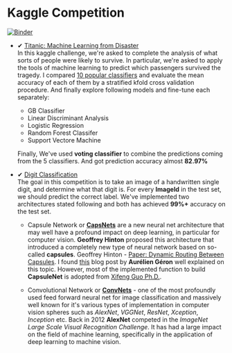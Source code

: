 # Kaggle Competition

[![Binder](https://mybinder.org/badge_logo.svg)](https://mybinder.org/v2/gh/innat/Kaggle-Play/gh-pages)

- ✔ [Titanic: Machine Learning from Disaster](http://nbviewer.jupyter.org/github/iphton/Kaggle-Competition/blob/gh-pages/Titanic%20Competition/Notebook/Predict%20survival%20on%20the%20Titanic.ipynb)<br>
In this kaggle challenge, we're asked to complete the analysis of what sorts of people were likely to survive. In particular, we're asked to apply the tools of machine learning to predict which passengers survived the tragedy. I compared [10 popular classifiers](http://nbviewer.jupyter.org/github/iphton/Kaggle-Competition/blob/gh-pages/Titanic%20Competition/Notebook/Predict%20survival%20on%20the%20Titanic.ipynb#10-bullet) and evaluate the mean accuracy of each of them by a stratified kfold cross validation procedure. And finally explore following models and fine-tune each separately:
  - GB Classifier
  - Linear Discriminant Analysis
  - Logistic Regression
  - Random Forest Classifer
  - Support Vectore Machine
  
  Finally, We've used **voting classifier** to combine the predictions coming from the 5 classifiers. And got prediction accuracy almost **82.97%** 

- ✔ [Digit Classification](https://github.com/iphton/Kaggle-Competition/tree/gh-pages/Digit%20Recognizer)<br>
The goal in this competition is to take an image of a handwritten single digit, and determine what that digit is. For every **ImageId** in the test set, we should predict the correct label. We've implemented two architectures stated following and both has achieved **99%+** accuracy on the test set. 
  - Capsule Network or [**CapsNets**](https://github.com/iphton/Kaggle-Competition/tree/gh-pages/Digit%20Recognizer/CapsuleNet) are a new neural net architecture that may well have a profound impact on deep learning, in particular for computer vision. **Geoffrey Hinton** proposed this architecture that introduced a completely new type of neural network based on so-called **capsules**. Geoffrey Hinton - [Paper: Dynamic Routing Between Capsules](https://arxiv.org/abs/1710.09829). I found [this](https://www.oreilly.com/ideas/introducing-capsule-networks) blog post by **Aurélien Géron** well explained on this topic. However, most of the implemented function to build **CapsuleNet** is adopted from [Xifeng Guo Ph.D.](https://github.com/XifengGuo).
  
  - Convolutional Network or [**ConvNets**](https://github.com/iphton/Kaggle-Competition/tree/gh-pages/Digit%20Recognizer/ConvNet) - one of the most profoundly used feed forward neural net for image classification and massively well known for it's various types of implementation in computer vision spheres such as *AlexNet*, *VGGNet*, *ResNet*, *Xception*, *Inception* etc. Back in 2012 **AlexNet** competed in the *ImageNet Large Scale Visual Recognition Challenge*. It has had a large impact on the field of machine learning, specifically in the application of deep learning to machine vision. 
